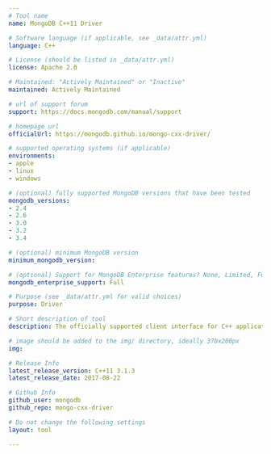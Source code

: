 ```yaml
---
# Tool name
name: MongoDB C++11 Driver

# Software language (if applicable, see _data/attr.yml)
language: C++

# License (should be listed in _data/attr.yml)
license: Apache 2.0

# Maintained: "Actively Maintained" or "Inactive"
maintained: Actively Maintained

# url of support forum
support: https://docs.mongodb.com/manual/support

# homepage url
officialUrl: https://mongodb.github.io/mongo-cxx-driver/

# supported operating systems (if applicable)
environments:
- apple
- linux
- windows

# (optional) fully supported MongoDB versions that have been tested
mongodb_versions:
- 2.4
- 2.6
- 3.0
- 3.2
- 3.4

# (optional) minimum MongoDB version
minimum_mongodb_version:

# (optional) Support for MongoDB Enterprise features? None, Limited, Full
mongodb_enterprise_support: Full

# Purpose (see _data/attr.yml for valid choices)
purpose: Driver

# Short description of tool
description: The officially supported client interface for C++ applications.

# image should be added to the img/ directory, ideally 370x200px
img: 

# Release Info
latest_release_version: C++11 3.1.3
latest_release_date: 2017-08-22

# Github Info
github_user: mongodb
github_repo: mongo-cxx-driver

# Do not change the following settings
layout: tool

---
```


